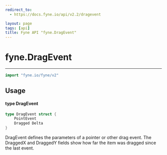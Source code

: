 ```yaml
---
redirect_to:
  - https://docs.fyne.io/api/v2.2/dragevent

layout: page
tags: [api]
title: Fyne API "fyne.DragEvent"
---
```



# fyne.DragEvent
---
```go
import "fyne.io/fyne/v2"
```

## Usage

#### type DragEvent

```go
type DragEvent struct {
	PointEvent
	Dragged Delta
}
```

DragEvent defines the parameters of a pointer or other drag event. The DraggedX and DraggedY fields show how far the item was dragged since the last event.

